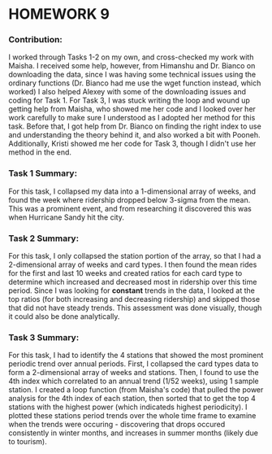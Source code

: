 # HOMEWORK 9 

### Contribution:

I worked through Tasks 1-2 on my own, and cross-checked my work with Maisha. I received some help, however, from Himanshu and Dr. Bianco on downloading the data, since I was having some technical issues using the ordinary functions (Dr. Bianco  had me use the wget function instead, which worked) I also helped Alexey with some of the downloading issues and coding for Task 1. For Task 3, I was stuck writing the loop and wound up getting help from Maisha, who showed me her code and I looked over her work carefully to make sure I understood as I adopted her method for this task. Before that, I got help from Dr. Bianco on finding the right index to use and understanding the theory behind it, and also worked a bit with Pooneh. Additionally, Kristi showed me her code for Task 3, though I didn't use her method in the end.

### Task 1 Summary: 

For this task, I collapsed my data into a 1-dimensional array of weeks, and found the week where ridership dropped below 3-sigma from the mean. This was a prominent event, and from researching it discovered this was when Hurricane Sandy hit the city. 

### Task 2 Summary: 

For this task, I only collapsed the station portion of the array, so that I had a 2-dimensional array of weeks and card types. I then found the mean rides for the first and last 10 weeks and created ratios for each card type to determine which increased and decreased most in ridership over this time period. Since I was looking for **constant** trends in the data, I looked at the top ratios (for both increasing and decreasing ridership) and skipped those that did not have steady trends. This assessment was done visually, though it could also be done analytically. 

### Task 3 Summary: 

For this task, I had to identify the 4 stations that showed the most prominent periodic trend over annual periods. First, I collapsed the card types data to form a 2-dimensional array of weeks and stations. Then, I found to use the 4th index which correlated to an annual trend (1/52 weeks), using 1 sample station. I created a loop function (from Maisha's code) that pulled the power analysis for the 4th index of each station, then sorted that to get the top 4 stations with the highest power (which indicateds highest periodicity). I plotted these stations period trends over the whole time frame to examine when the trends were occuring - discovering that drops occured consistently in winter months, and increases in summer months (likely due to tourism). 
